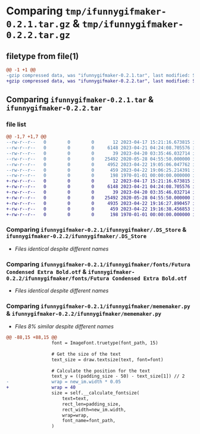 # Comparing `tmp/ifunnygifmaker-0.2.1.tar.gz` & `tmp/ifunnygifmaker-0.2.2.tar.gz`

## filetype from file(1)

```diff
@@ -1 +1 @@
-gzip compressed data, was "ifunnygifmaker-0.2.1.tar", last modified: Sat Apr 22 19:06:49 2023, max compression
+gzip compressed data, was "ifunnygifmaker-0.2.2.tar", last modified: Sat Apr 22 19:16:45 2023, max compression
```

## Comparing `ifunnygifmaker-0.2.1.tar` & `ifunnygifmaker-0.2.2.tar`

### file list

```diff
@@ -1,7 +1,7 @@
--rw-r--r--   0        0        0       12 2023-04-17 15:21:16.673815 ifunnygifmaker-0.2.1/README.md
--rw-r--r--   0        0        0     6148 2023-04-21 04:24:08.705576 ifunnygifmaker-0.2.1/ifunnygifmaker/.DS_Store
--rw-r--r--   0        0        0       39 2023-04-20 03:35:46.032714 ifunnygifmaker-0.2.1/ifunnygifmaker/__init__.py
--rw-r--r--   0        0        0    25492 2020-05-28 04:55:50.000000 ifunnygifmaker-0.2.1/ifunnygifmaker/fonts/Futura Condensed Extra Bold.otf
--rw-r--r--   0        0        0     4952 2023-04-22 19:05:06.047762 ifunnygifmaker-0.2.1/ifunnygifmaker/mememaker.py
--rw-r--r--   0        0        0      459 2023-04-22 19:06:25.214391 ifunnygifmaker-0.2.1/pyproject.toml
--rw-r--r--   0        0        0      198 1970-01-01 00:00:00.000000 ifunnygifmaker-0.2.1/PKG-INFO
+-rw-r--r--   0        0        0       12 2023-04-17 15:21:16.673815 ifunnygifmaker-0.2.2/README.md
+-rw-r--r--   0        0        0     6148 2023-04-21 04:24:08.705576 ifunnygifmaker-0.2.2/ifunnygifmaker/.DS_Store
+-rw-r--r--   0        0        0       39 2023-04-20 03:35:46.032714 ifunnygifmaker-0.2.2/ifunnygifmaker/__init__.py
+-rw-r--r--   0        0        0    25492 2020-05-28 04:55:50.000000 ifunnygifmaker-0.2.2/ifunnygifmaker/fonts/Futura Condensed Extra Bold.otf
+-rw-r--r--   0        0        0     4935 2023-04-22 19:16:27.890457 ifunnygifmaker-0.2.2/ifunnygifmaker/mememaker.py
+-rw-r--r--   0        0        0      459 2023-04-22 19:16:38.456853 ifunnygifmaker-0.2.2/pyproject.toml
+-rw-r--r--   0        0        0      198 1970-01-01 00:00:00.000000 ifunnygifmaker-0.2.2/PKG-INFO
```

### Comparing `ifunnygifmaker-0.2.1/ifunnygifmaker/.DS_Store` & `ifunnygifmaker-0.2.2/ifunnygifmaker/.DS_Store`

 * *Files identical despite different names*

### Comparing `ifunnygifmaker-0.2.1/ifunnygifmaker/fonts/Futura Condensed Extra Bold.otf` & `ifunnygifmaker-0.2.2/ifunnygifmaker/fonts/Futura Condensed Extra Bold.otf`

 * *Files identical despite different names*

### Comparing `ifunnygifmaker-0.2.1/ifunnygifmaker/mememaker.py` & `ifunnygifmaker-0.2.2/ifunnygifmaker/mememaker.py`

 * *Files 8% similar despite different names*

```diff
@@ -88,15 +88,15 @@
                 font = ImageFont.truetype(font_path, 15)
 
                 # Get the size of the text
                 text_size = draw.textsize(text, font=font)
 
                 # Calculate the position for the text
                 text_y = ((padding_size - 50) - text_size[1]) // 2
-                wrap = new_im.width * 0.05
+                wrap = 40
                 size = self.__calculate_fontsize(
                     text=text,
                     rect_len=padding_size,
                     rect_width=new_im.width,
                     wrap=wrap,
                     font_name=font_path,
                 )
```

